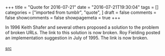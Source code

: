 +++
title = "Quote for 2016-07-21"
date = "2016-07-21T19:30:04"
tags = []
categories = ["imported from tumblr", "quote", ]
draft = false
comments = false
showcomments = false
showpagemeta = true
+++

In 1996 Keith Shafer and several others proposed a solution to the problem of broken URLs. The link to this solution is now broken. Roy Fielding posted an implementation suggestion in July of 1995. The link is now broken.<br /><br /><a href="https://eager.io/blog/the-history-of-the-url-path-fragment-query-auth/" target="_blank">src</a>